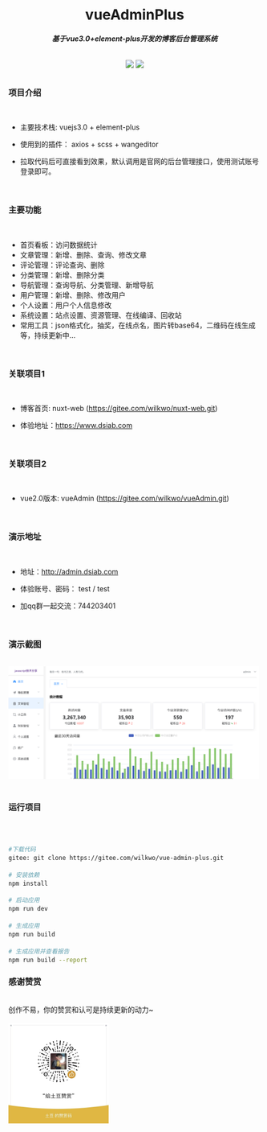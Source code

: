 <h1 align="center" style=" font-weight: bold;">vueAdminPlus</h1>
<h5 align="center">基于vue3.0+element-plus开发的博客后台管理系统</h5>


<p align="center" style="padding:10px">
	<a href="https://gitee.com/wilkwo/vue-admin-plus.git"><img src="https://gitee.com/wilkwo/vueAdmin/badge/star.svg?theme=dark"></a>
	<a href="https://gitee.com/wilkwo/vue-admin-plus.git"><img src="https://gitee.com/wilkwo/vueAdmin/badge/fork.svg?theme=dark"></a>
</p>


### 项目介绍

<br>


- 主要技术栈: vuejs3.0 + element-plus

- 使用到的插件： axios + scss + wangeditor

- 拉取代码后可直接看到效果，默认调用是官网的后台管理接口，使用测试账号登录即可。


<br>

### 主要功能

<br>


- 首页看板：访问数据统计
- 文章管理：新增、删除、查询、修改文章
- 评论管理：评论查询、删除
- 分类管理：新增、删除分类
- 导航管理：查询导航、分类管理、新增导航
- 用户管理：新增、删除、修改用户
- 个人设置：用户个人信息修改
- 系统设置：站点设置、资源管理、在线编译、回收站
- 常用工具：json格式化，抽奖，在线点名，图片转base64，二维码在线生成等，持续更新中...


<br>

### 关联项目1
<br>

- 博客首页: nuxt-web (https://gitee.com/wilkwo/nuxt-web.git) 
  
- 体验地址：https://www.dsiab.com

<br>

### 关联项目2

<br>

- vue2.0版本: vueAdmin (https://gitee.com/wilkwo/vueAdmin.git) 
  

<br>


### 演示地址
<br>

- 地址：http://admin.dsiab.com

- 体验账号、密码： test / test
  
- 加qq群一起交流：744203401

<br>

### 演示截图

<br>
<img src="./src/assets/images/screenshot.png" alt="赞赏" width="500px" />

<br>
<br>

### 运行项目

<br>

``` bash

#下载代码
gitee: git clone https://gitee.com/wilkwo/vue-admin-plus.git

# 安装依赖
npm install

# 启动应用 
npm run dev

# 生成应用
npm run build

# 生成应用并查看报告
npm run build --report
```

### 感谢赞赏  

<br>
 创作不易，你的赞赏和认可是持续更新的动力~
<br>
<br>
<img src="./src/assets/images/zanshan.jpeg" alt="赞赏" width="200px" />